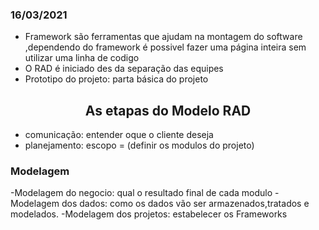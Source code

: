 ### 16/03/2021

- Framework são ferramentas que ajudam na montagem do software ,dependendo do framework é possivel fazer uma página inteira sem utilizar uma linha de codigo
- O RAD é iniciado des da separação das equipes
- Prototipo do projeto: parta básica do projeto

 <h2 align="center">As etapas do Modelo RAD</h2>
 
 - comunicação: entender oque o cliente deseja
 - planejamento: escopo = (definir os modulos do projeto) 

<h3> Modelagem</h3>

-Modelagem do negocio: qual o resultado final de cada modulo
-Modelagem dos dados: como os dados vão ser armazenados,tratados e modelados.
-Modelagem dos projetos: estabelecer os Frameworks



